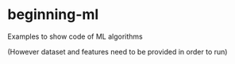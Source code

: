 # beginning-ml

Examples to show code of ML algorithms 

(However dataset and features need to be provided in order to run)
